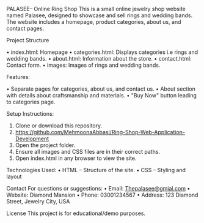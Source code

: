 PALASEE– Online Ring Shop
This is a small online jewelry shop website named Palasee, designed to showcase and sell rings and wedding bands. The website includes a homepage, product categories, about us, and contact pages.


Project Structure

•	index.html: Homepage 
•	categories.html: Displays categories i.e rings and wedding bands.
•	about.html: Information about the store.
•	contact.html: Contact form.
•	images: Images of rings and wedding bands.

 Features:
 
•	Separate pages for categories, about us, and contact us.
•	About section with details about craftsmanship and materials.
•	"Buy Now" button leading to categories page.

Setup Instructions:

1.	Clone or download this repository.
2.	https://github.com/MehmoonaAbbasi/Ring-Shop-Web-Application-Development
3.	Open the project folder.
4.	Ensure all images and CSS files are in their correct paths.
5.	Open index.html in any browser to view the site.


 Technologies Used:
•	HTML – Structure of the site.
•	CSS – Styling and layout 


 Contact
For questions or suggestions:
•	Email: Thepalasee@gmial.com
•	Website: Diamond Mansion
•	Phone: 03001234567
•	Address: 123 Diamond Street, Jewelry City, USA


License
This project is for educational/demo purposes. 
